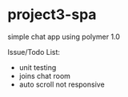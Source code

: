 # project3-spa
simple chat app using polymer 1.0

Issue/Todo List:
* unit testing
* joins chat room
* auto scroll not responsive
